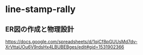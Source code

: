 # line-stamp-rally

## ER図の作成と物理設計
https://docs.google.com/spreadsheets/d/1qiCf8pGUUsMd7dv-XrVttaUOu6V9rdsHx4LBUBEBges/edit#gid=1531902366